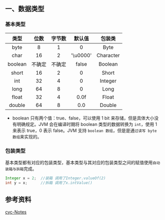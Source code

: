 ## 一、数据类型

### 基本类型

|  类型   |  位数  | 字节数 |  默认值  |  包装类   |
| :-----: | :----: | :----: | :------: | :-------: |
|  byte   |   8    |   1    |    0     |   Byte    |
|  char   |   16   |   2    | '\u0000' | Character |
| boolean | 不确定 | 不确定 |  false   |  Boolean  |
|  short  |   16   |   2    |    0     |   Short   |
|   int   |   32   |   4    |    0     |  Integer  |
|  long   |   64   |   8    |    0     |   Long    |
|  float  |   32   |   4    |   0.0f   |   Float   |
| double  |   64   |   8    |   0.0    |  Double   |

- boolean 只有两个值：true、false，可以使用 1 bit 来存储，但是具体大小没有明确规定。JVM 会在编译时期将 boolean 类型的数据转换为 `int`，使用 1 来表示 true，0 表示 false。JVM 支持 `boolean 数组`，但是是通`过读写 byte 数组`来实现的。

### 包装类型

基本类型都有对应的包装类型，基本类型与其对应的包装类型之间的赋值使用`自动装箱与拆箱`完成。

```java
Integer x = 2;  //装箱 调用了Integer.valueOf(2)
int y = x;      //拆箱 调用了x.intValue()
```

## 参考资料

[cyc-Notes](https://cyc2018.github.io/CS-Notes/#/notes/Java%20%E5%9F%BA%E7%A1%80)